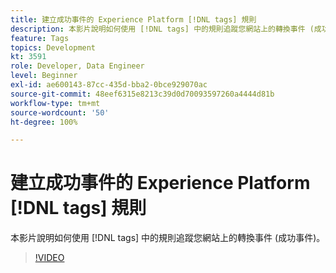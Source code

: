 ```yaml
---
title: 建立成功事件的 Experience Platform [!DNL tags] 規則
description: 本影片說明如何使用 [!DNL tags] 中的規則追蹤您網站上的轉換事件 (成功事件)。
feature: Tags
topics: Development
kt: 3591
role: Developer, Data Engineer
level: Beginner
exl-id: ae600143-87cc-435d-bba2-0bce929070ac
source-git-commit: 48eef6315e8213c39d0d70093597260a4444d81b
workflow-type: tm+mt
source-wordcount: '50'
ht-degree: 100%

---
```


# 建立成功事件的 Experience Platform [!DNL tags] 規則

本影片說明如何使用 [!DNL tags] 中的規則追蹤您網站上的轉換事件 (成功事件)。

>[!VIDEO](https://video.tv.adobe.com/v/28778/?quality=12&learn=on)

